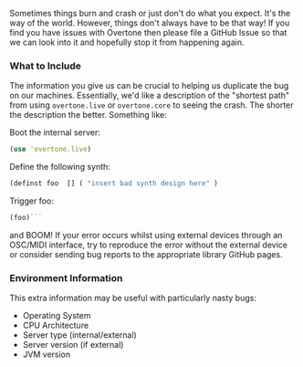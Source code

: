 Sometimes things burn and crash or just don't do what you expect. It's the way of the world. However, things don't always have to be that way! If you find you have issues with Overtone then please file a GitHub Issue so that we can look into it and hopefully stop it from happening again.

### What to Include

The information you give us can be crucial to helping us duplicate the bug on our machines. Essentially, we'd like a description of the "shortest path" from using `overtone.live` or `overtone.core` to seeing the crash. The shorter the description the better.  Something like: 

Boot the internal server:

```clj
(use 'overtone.live)
```

Define the following synth:

```clj
(definst foo  [] ( "insert bad synth design here" )
```

Trigger foo:

```clj
(foo)```
```

and BOOM! If your error occurs whilst using external devices through an OSC/MIDI interface, try to reproduce the error without the external device or consider sending bug reports to the appropriate library GitHub pages.

### Environment Information
This extra information may be useful with particularly nasty bugs:

* Operating System
* CPU Architecture
* Server type (internal/external)
* Server version (if external)
* JVM version 
